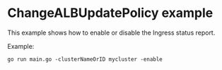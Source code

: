 # ChangeALBUpdatePolicy example

This example shows how to enable or disable the Ingress status report.

Example: 

```
go run main.go -clusterNameOrID mycluster -enable
```